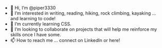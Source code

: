 - 👋 Hi, I’m @piper3330
- 👀 I’m interested in writing, reading, hiking, rock climbing, kayaking ... and learning to code!
- 🌱 I’m currently learning CSS.
- 💞️ I’m looking to collaborate on projects that will help me reinforce my skills once I have some.
- 📫 How to reach me ... connect on LinkedIn or here!

<!---
piper3330/piper3330 is a ✨ special ✨ repository because its `README.md` (this file) appears on your GitHub profile.
You can click the Preview link to take a look at your changes.
--->
